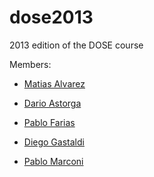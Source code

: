 dose2013
========

2013 edition of the DOSE course

Members: 

* [Matias Alvarez](https://github.com/malvarez22) 

* [Dario Astorga](https://github.com/dastorga) 

* [Pablo Farias](https://github.com/teclilla) 

* [Diego Gastaldi](https://github.com/diegogastaldi) 
 
* [Pablo Marconi](https://github.com/pmarconi) 


